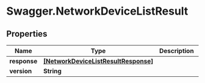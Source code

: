 # Swagger.NetworkDeviceListResult

## Properties
Name | Type | Description | Notes
------------ | ------------- | ------------- | -------------
**response** | [**[NetworkDeviceListResultResponse]**](NetworkDeviceListResultResponse.md) |  | [optional] 
**version** | **String** |  | [optional] 



